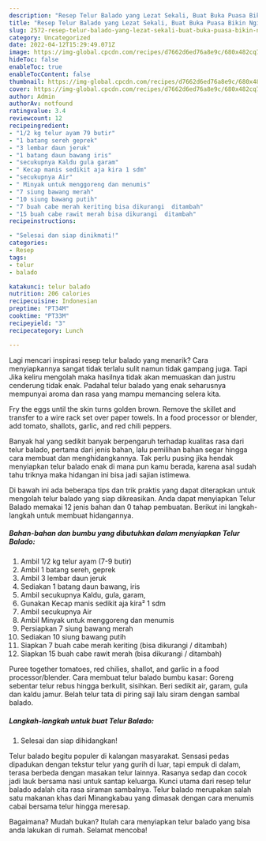 ```yaml
---
description: "Resep Telur Balado yang Lezat Sekali, Buat Buka Puasa Bikin Ngiler"
title: "Resep Telur Balado yang Lezat Sekali, Buat Buka Puasa Bikin Ngiler"
slug: 2572-resep-telur-balado-yang-lezat-sekali-buat-buka-puasa-bikin-ngiler
category: Uncategorized
date: 2022-04-12T15:29:49.071Z
image: https://img-global.cpcdn.com/recipes/d7662d6ed76a8e9c/680x482cq70/telur-balado-foto-resep-utama.jpg
hideToc: false
enableToc: true
enableTocContent: false
thumbnail: https://img-global.cpcdn.com/recipes/d7662d6ed76a8e9c/680x482cq70/telur-balado-foto-resep-utama.jpg
cover: https://img-global.cpcdn.com/recipes/d7662d6ed76a8e9c/680x482cq70/telur-balado-foto-resep-utama.jpg
author: Admin
authorAv: notfound
ratingvalue: 3.4
reviewcount: 12
recipeingredient:
- "1/2 kg telur ayam 79 butir"
- "1 batang sereh geprek"
- "3 lembar daun jeruk"
- "1 batang daun bawang iris"
- "secukupnya Kaldu gula garam"
- " Kecap manis sedikit aja kira 1 sdm"
- "secukupnya Air"
- " Minyak untuk menggoreng dan menumis"
- "7 siung bawang merah"
- "10 siung bawang putih"
- "7 buah cabe merah keriting bisa dikurangi  ditambah"
- "15 buah cabe rawit merah bisa dikurangi  ditambah"
recipeinstructions:

- "Selesai dan siap dinikmati!"
categories:
- Resep
tags:
- telur
- balado

katakunci: telur balado 
nutrition: 206 calories
recipecuisine: Indonesian
preptime: "PT34M"
cooktime: "PT33M"
recipeyield: "3"
recipecategory: Lunch

---
```



Lagi mencari inspirasi resep telur balado yang menarik? Cara menyiapkannya sangat tidak terlalu sulit namun tidak gampang juga. Tapi Jika keliru mengolah maka hasilnya tidak akan memuaskan dan justru cenderung tidak enak. Padahal telur balado yang enak seharusnya mempunyai aroma dan rasa yang mampu memancing selera kita.


Fry the eggs until the skin turns golden brown. Remove the skillet and transfer to a wire rack set over paper towels. In a food processor or blender, add tomato, shallots, garlic, and red chili peppers.

Banyak hal yang sedikit banyak berpengaruh terhadap kualitas rasa dari telur balado, pertama dari jenis bahan, lalu pemilihan bahan segar hingga cara membuat dan menghidangkannya. Tak perlu pusing jika hendak menyiapkan telur balado enak di mana pun kamu berada, karena asal sudah tahu triknya maka hidangan ini bisa jadi sajian istimewa.


Di bawah ini ada beberapa tips dan trik praktis yang dapat diterapkan untuk mengolah telur balado yang siap dikreasikan. Anda dapat menyiapkan Telur Balado memakai 12 jenis bahan dan 0 tahap pembuatan. Berikut ini langkah-langkah untuk membuat hidangannya.

<!--inarticleads1-->

##### Bahan-bahan dan bumbu yang dibutuhkan dalam menyiapkan Telur Balado:

1. Ambil 1/2 kg telur ayam (7-9 butir)
1. Ambil 1 batang sereh, geprek
1. Ambil 3 lembar daun jeruk
1. Sediakan 1 batang daun bawang, iris
1. Ambil secukupnya Kaldu, gula, garam,
1. Gunakan  Kecap manis sedikit aja kira² 1 sdm
1. Ambil secukupnya Air
1. Ambil  Minyak untuk menggoreng dan menumis
1. Persiapkan 7 siung bawang merah
1. Sediakan 10 siung bawang putih
1. Siapkan 7 buah cabe merah keriting (bisa dikurangi / ditambah)
1. Siapkan 15 buah cabe rawit merah (bisa dikurangi / ditambah)


Puree together tomatoes, red chilies, shallot, and garlic in a food processor/blender. Cara membuat telur balado bumbu kasar: Goreng sebentar telur rebus hingga berkulit, sisihkan. Beri sedikit air, garam, gula dan kaldu jamur. Belah telur tata di piring saji lalu siram dengan sambal balado. 

<!--inarticleads2-->

##### Langkah-langkah untuk buat Telur Balado:


1. Selesai dan siap dihidangkan!

Telur balado begitu populer di kalangan masyarakat. Sensasi pedas dipadukan dengan tekstur telur yang gurih di luar, tapi empuk di dalam, terasa berbeda dengan masakan telur lainnya. Rasanya sedap dan cocok jadi lauk bersama nasi untuk santap keluarga. Kunci utama dari resep telur balado adalah cita rasa siraman sambalnya. Telur balado merupakan salah satu makanan khas dari Minangkabau yang dimasak dengan cara menumis cabai bersama telur hingga meresap. 

Bagaimana? Mudah bukan? Itulah cara menyiapkan telur balado yang bisa anda lakukan di rumah. Selamat mencoba!
